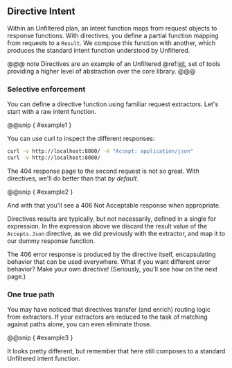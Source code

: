 Directive Intent
----------------

Within an Unfiltered plan, an intent function maps from request
objects to response functions. With directives, you define a partial
function mapping from requests to a `Result`. We compose this function
with another, which produces the standard intent function understood
by Unfiltered.

@@@ note
Directives are an example of an Unfiltered
@ref:[kit](../08/b.md), set of tools providing a higher
level of abstraction over the core library.
@@@

### Selective enforcement

You can define a directive function using familiar request
extractors. Let's start with a raw intent function.

@@snip [ ](../../main/scala/07/a.scala) { #example1 }

You can use curl to inspect the different responses:

```sh
curl -v http://localhost:8080/ -H "Accept: application/json"
curl -v http://localhost:8080/
```

The 404 response page to the second request is not so great. With
directives, we'll do better than that *by default*.

@@snip [ ](../../main/scala/07/a.scala) { #example2 }

And with that you'll see a 406 Not Acceptable response when appropriate.

Directives results are typically, but not necessarily, defined in a
single for expression. In the expression above we discard the result
value of the `Accepts.Json` directive, as we did previously with the
extractor, and map it to our dummy response function.

The 406 error response is produced by the directive itself,
encapsulating behavior that can be used everywhere. What if you want
different error behavior? Make your own directive! (Seriously, you'll
see how on the next page.)

### One true path

You may have noticed that directives transfer (and enrich) routing
logic from extractors. If your extractors are reduced to the task of
matching against paths alone, you can even eliminate those.

@@snip [ ](../../main/scala/07/a.scala) { #example3 }

It looks pretty different, but remember that here still composes to a
standard Unfiltered intent function.
